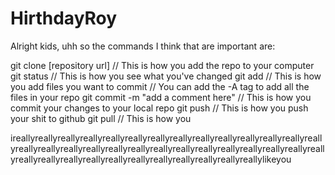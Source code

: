 # HirthdayRoy

Alright kids, uhh so the commands I think that are important are:

git clone [repository url] 			// This is how you add the repo to your computer
git status 							// This is how you see what you've changed
git add								// This is how you add files you want to commit
									// You can add the -A tag to add all the files in your repo
git commit -m "add a comment here"	// This is how you commit your changes to your local repo
git push							// This is how you push your shit to github
git pull							// This is how you 

ireallyreallyreallyreallyreallyreallyreallyreallyreallyreallyreallyreallyreallyreallyreallyreallyreallyreallyreallyreallyreallyreallyreallyreallyreallyreallyreallyreallyreallyreallyreallyreallyreallyreallyreallyreallyreallyreallyreallylikeyou
